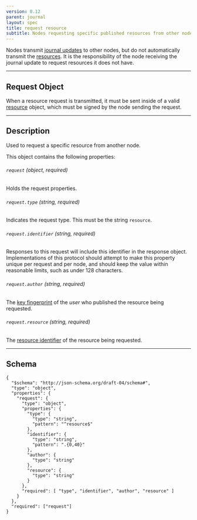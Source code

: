 ```yaml
---
version: 0.12
parent: journal
layout: spec
title: request resource
subtitle: Nodes requesting specific published resources from other nodes.
---
```



Nodes transmit [journal updates](../../journal/broadcast) to other nodes,
but do not automatically transmit the [resources](../../journal/resource).
It is the responsibility of the node receiving the journal update to
request resources it does not have.

---

## Request Object

When a resource request is transmitted, it must be sent inside of
a valid [resource](../../journal/resource) object, which must be signed
by the node sending the request.

---

## Description

Used to request a specific resource from another node.

This object contains the following properties:

###### `request` *(object, required)*

Holds the request properties.

###### `request.type` *(string, required)*

Indicates the request type. This must be the string `resource`.

###### `request.identifier` *(string, required)*

Responses to this request will include this identifier in the response
object. Implementations of this protocol should attempt to make this
property unique per request and per node, and should keep the value
within reasonable limits, such as under 128 characters.

###### `request.author` *(string, required)*

The [key fingerprint](../../core/cryptography#key-fingerprint) of the *user*
who published the resource being requested.

###### `request.resource` *(string, required)*

The [resource identifier](../../journal/resource#resource-identifier) of
the resource being requested.

---

## Schema

	{
	  "$schema": "http://json-schema.org/draft-04/schema#",
	  "type": "object",
	  "properties": {
	    "request": {
	      "type": "object",
	      "properties": {
	        "type": {
	          "type": "string",
	          "pattern": "^resource$"
	        },
	        "identifier": {
	          "type": "string",
	          "pattern": ".{0,40}"
	        },
	        "author": {
	          "type": "string"
	        },
	        "resource": {
	          "type": "string"
	        }
	      },
	      "required": [ "type", "identifier", "author", "resource" ]
	    }
	  },
	  "required": ["request"]
	}
